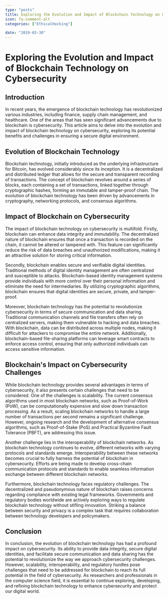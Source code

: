 ```yaml
---
type: "posts"
title: Exploring the Evolution and Impact of Blockchain Technology on Cybersecurity
icon: fa-comment-alt
categories: ["EthicalHacking"]

date: "2019-03-30"
---
```




# Exploring the Evolution and Impact of Blockchain Technology on Cybersecurity

## Introduction

In recent years, the emergence of blockchain technology has revolutionized various industries, including finance, supply chain management, and healthcare. One of the areas that has seen significant advancements due to blockchain is cybersecurity. This article aims to delve into the evolution and impact of blockchain technology on cybersecurity, exploring its potential benefits and challenges in ensuring a secure digital environment.

## Evolution of Blockchain Technology

Blockchain technology, initially introduced as the underlying infrastructure for Bitcoin, has evolved considerably since its inception. It is a decentralized and distributed ledger that allows for the secure and transparent recording of transactions. The concept of blockchain revolves around a series of blocks, each containing a set of transactions, linked together through cryptographic hashes, forming an immutable and tamper-proof chain. The evolution of blockchain technology has been driven by advancements in cryptography, networking protocols, and consensus algorithms.

## Impact of Blockchain on Cybersecurity

The impact of blockchain technology on cybersecurity is multifold. Firstly, blockchain can enhance data integrity and immutability. The decentralized nature of blockchain ensures that once a transaction is recorded on the chain, it cannot be altered or tampered with. This feature can significantly reduce the risk of data breaches and unauthorized modifications, making it an attractive solution for storing critical information.

Secondly, blockchain enables secure and verifiable digital identities. Traditional methods of digital identity management are often centralized and susceptible to attacks. Blockchain-based identity management systems provide individuals with more control over their personal information and eliminate the need for intermediaries. By utilizing cryptographic algorithms, blockchain ensures that digital identities are secure, private, and tamper-proof.

Moreover, blockchain technology has the potential to revolutionize cybersecurity in terms of secure communication and data sharing. Traditional communication channels and file transfers often rely on centralized servers, making them vulnerable to hacking and data breaches. With blockchain, data can be distributed across multiple nodes, making it difficult for attackers to compromise the entire network. Additionally, blockchain-based file-sharing platforms can leverage smart contracts to enforce access control, ensuring that only authorized individuals can access sensitive information.

## Blockchain's Impact on Cybersecurity Challenges

While blockchain technology provides several advantages in terms of cybersecurity, it also presents certain challenges that need to be considered. One of the challenges is scalability. The current consensus algorithms used in most blockchain networks, such as Proof-of-Work (PoW), can be computationally expensive and slow down transaction processing. As a result, scaling blockchain networks to handle a large number of transactions per second remains a significant challenge. However, ongoing research and the development of alternative consensus algorithms, such as Proof-of-Stake (PoS) and Practical Byzantine Fault Tolerance (PBFT), are addressing this issue.

Another challenge lies in the interoperability of blockchain networks. As blockchain technology continues to evolve, different networks with varying protocols and standards emerge. Interoperability between these networks becomes crucial to fully harness the potential of blockchain in cybersecurity. Efforts are being made to develop cross-chain communication protocols and standards to enable seamless information exchange between different blockchain networks.

Furthermore, blockchain technology faces regulatory challenges. The decentralized and pseudonymous nature of blockchain raises concerns regarding compliance with existing legal frameworks. Governments and regulatory bodies worldwide are actively exploring ways to regulate blockchain technology without stifling innovation. Striking a balance between security and privacy is a complex task that requires collaboration between technology developers and policymakers.

## Conclusion

In conclusion, the evolution of blockchain technology has had a profound impact on cybersecurity. Its ability to provide data integrity, secure digital identities, and facilitate secure communication and data sharing has the potential to revolutionize the way we approach cybersecurity challenges. However, scalability, interoperability, and regulatory hurdles pose challenges that need to be addressed for blockchain to reach its full potential in the field of cybersecurity. As researchers and professionals in the computer science field, it is essential to continue exploring, developing, and refining blockchain technology to enhance cybersecurity and protect our digital world.